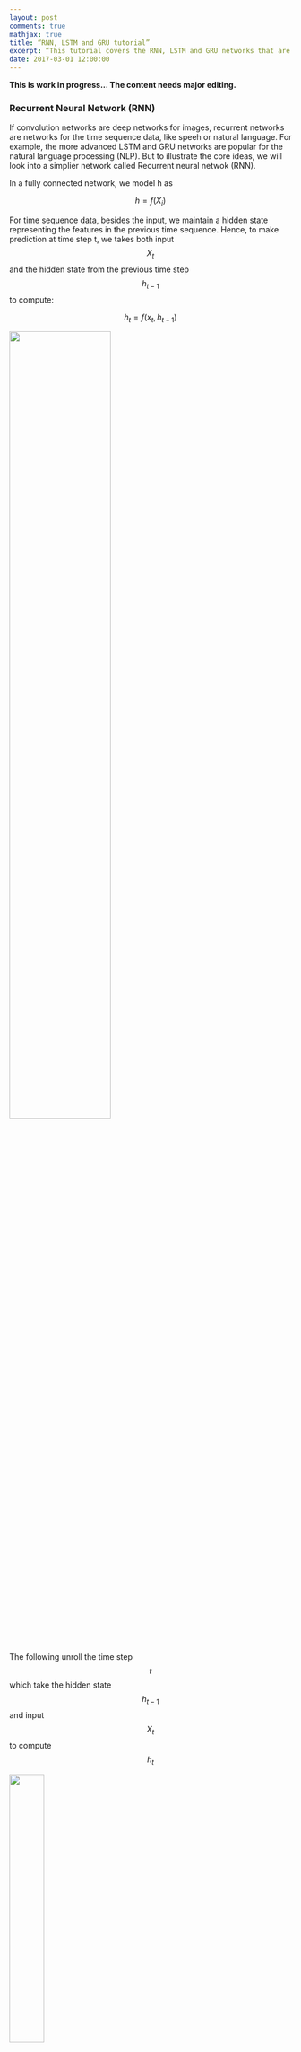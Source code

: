 ```yaml
---
layout: post
comments: true
mathjax: true
title: “RNN, LSTM and GRU tutorial”
excerpt: “This tutorial covers the RNN, LSTM and GRU networks that are widely popular for deep learning in NLP.”
date: 2017-03-01 12:00:00
---
```

**This is work in progress... The content needs major editing.**

### Recurrent Neural Network (RNN)

If convolution networks are deep networks for images, recurrent networks are networks for the time sequence data, like speeh or natural language. For example, the more advanced LSTM and GRU networks are popular for the natural language processing (NLP). But to illustrate the core ideas, we will look into a simplier network called Recurrent neural netwok (RNN).

In a fully connected network, we model h as 

$$
h = f(X_i)
$$


For time sequence data, besides the input, we maintain a hidden state representing the features in the previous time sequence. Hence, to make prediction at time step t, we takes both input $$ X_t $$ and the hidden state from the previous time step $$ h_{t-1}$$ to compute:

$$
h_t = f(x_t, h_{t-1})
$$

<div class="imgcap">
<img src="/assets/rnn/rnn_b.png" style="border:none;width:60%;">
</div>

The following unroll the time step 
$$
t
$$
which take the hidden state
$$
h_{t-1} 
$$
and input
$$
X_t
$$ 
to compute 
$$
h_t
$$
<div class="imgcap">
<img src="/assets/rnn/rnn_b3.png" style="border:none;width:35%;">
</div>

Here we unroll a RNN from time step 
$$
t-1
$$ 
 to 
$$
t+1
$$
:
<div class="imgcap">
<img src="/assets/rnn/rnn_b2.png" style="border:none;width:60%;">
</div>

In a FC network, 
$$
h
$$
servers as the output of the network. In RNN, 
$$
h
$$
servers 2 purposes: the hidden state for the previous sequence data as well as producing a prediction. Here we map the hidden state 
$$
h_t
$$
to a final prediction. For example, multiply 
$$
h_t
$$
with the matrix
$$
W
$$
to produce the desired predictions
$$
Y
$$.
 
<div class="imgcap">
<img src="/assets/rnn/cap14.png" style="border:none;width:30%;">
</div>

#### Create image caption using RNN
We will study a real example in explaing the RNN. For example, we input a school bus image into the RNN and output a caption like "A yellow school bus idles near a park." Our RNN will read an image and create an image caption.
<div class="imgcap">
<img src="/assets/rnn/cap.png" style="border:none;">
</div>
During the RNN training, we
1. Use a CNN network to capture features of an image.
2. Multiple the features with a trainable matrix to generate
$$
h_0
$$
3. Feed 
$$ 
h_0
$$
to the RNN.
4. Use a word embedding lookup table to convert a word to a word vector 
$$
X_1
$$
. (a.k.a word2vec)
5. Feed the word vector and
$$
h_0
$$ to the RNN.
$$
h_1 = f(X_1, h_0)
$$
6. Use a trainable matrix to map 
$$
h
$$
to scores which predict the probabilities of
$$
word_i
$$
to be the next caption word.
7. Move to the next time step with 
$$
h_1
$$ 
and the word "A" as input.

<div class="imgcap">
<img src="/assets/rnn/cap12.png" style="border:none;;">
</div>

#### Capture image features
We pass the image into a CNN and use one of the activation layer in the fully connected (FC) network to initialize the RNN. For example, in the picture below, we pick the input of the second FC layer which has a shape of (512,) as the features used to create captions.

<div class="imgcap">
<img src="/assets/rnn/cnn.png" style="border:none;;">
</div>

We multiple the CNN features with a trainable matrix to compute
$$
h_0
$$
for the first time step 1.

<div class="imgcap">
<img src="/assets/rnn/cap2.png" style="border:none;">
</div>

We will use 
$$
h_0
$$
for the RNN to compute
$$
h_1 = f(h_0, X_1)
$$

<div class="imgcap">
<img src="/assets/rnn/cap8.png" style="border:none;width:80%;">
</div>

Define the shape of CNN features (N, 512) and h (N, 512) which N is the batch size in training:
```python
input_dim   = 512   # CNN features dimension: 512  
hidden_dim  = 512   # Hidden state dimension: 512
```

Define the matrix to project the CNN features to 
$$
h_0
$$
.

```python
# W_proj: (input_dim, hidden_dim)
W_proj  = np.random.randn(input_dim, hidden_dim)
W_proj /= np.sqrt(input_dim)
b_proj  = np.zeros(hidden_dim)
```

Compute $$ h_0 $$ by multipy the image features with $$ W_{proj} $$.
```python
# Initialize CNN -> hidden state projection parameters
# h0: (N, hidden_dim)
h0 = features.dot(W_proj) + b_proj
```

#### Map words to RNN
Our training data contains both the images and captions. It also have a dictionary which map a vocabulary word to an integer. Caption words in the dataset are stored as word indexes. For example, the caption "A yellow school bus idles near a park." may stored as "1 5 3401 3461 78 5634 87 5 111 2" which 1 represents the "start" of a caption, 5 represents 'a', 3401 represents 'yellow'  and 2 represents the "end" of a caption.

> In this tutorial, we called the captions provided in the training dataset: true caption.

However, the RNN does not use the word index directly. Instead, through a word embedding lookup table (word2vec)
$$
W_{embed}
$$
, the word index is converted to a vector of length wordvec_dim. The RNN will take this vector
$$
X_t
$$ 
and 
$$
h_{t-1}
$$ to compute
$$
h_t
$$

<div class="imgcap">
<img src="/assets/rnn/cap9.png" style="border:none;width:45%;">
</div>

>  word2vec is a method to map a word to a vector say with 256 values. The mapping maintains the semantic relationship among words. The embedding lookup table is trained with deep learning.

When we create the training data, we convert words to the corresponding word index using a vocabulary dictionary. In runtime, we map the word index to a word vector.
<div class="imgcap">
<img src="/assets/rnn/encode.png" style="border:none;width:70%;">
</div>


Here is the code to convert an input caption word to the word vector x.
```python
wordvec_dim = 256  			   
```

```python
W_embed  = np.random.randn(vocab_size, wordvec_dim)
W_embed /= 100
```

```python
# T = 16: Number of unroll time step.
# captions:    (N, T+1) The caption represent "<start> A yellow school bus idles near a park <end> <null> ... <null>" represent in word index. 
# captions_in  (N, T) The caption feed into the RNN (X) = captions without the last word.
# captions_out (N, T) The true caption output: the caption without "<start>"

# W_embed (vocab_size, wordvec_dim)
# captions_in: (N, T) each captions_in contain at most 16 words.
# x: (N, T, wordvec_dim)
x, cache_embed = word_embedding_forward(captions_in, W_embed)
```

Loop up the word vector of x from the lookup table W.
```python
def word_embedding_forward(x, W):
  out, cache = None, None
  N, T = x.shape
  V, D = W.shape
  out = W[x]
  cache = (V, x)
  return out, cache  
```
  

#### RNN
<div class="imgcap">
<img src="/assets/rnn/score.png" style="border:none;width:40%;">
</div>

We pass the word vector
$$
X_0
$$
into the RNN. The output of the RNN 
$$
h_1
$$
is then multipy with 
$$
W_{vocab}
$$
to generate scores for each word in the vocabulary. For example, if we have 10004 words in the vocabulary, it will generate 10004 scores predicting how likely each word will be the next word in the caption. With the true caption and the scores, we compute the softmax loss of the RNN. 
<div class="imgcap">
<img src="/assets/rnn/score_1.png" style="border:none;">
</div>

> We provide codes for readers want more concrete details. Nevertheless, fully understanding of the code is not needed or suggested.

We comput $$ h_t $$ 
by feeding the RNN with $$ X_t $$ and $$ h_{t-1} $$.
We then map $$ h_t $$ to scores which are used to compute the softmax cost.
```python
# h: (N, 16, hidden_dim)
# Wx: (wordvec_dim, hidden_dim)
# Wh: (hidden_dim, hidden_dim)
h, cache_rnn = rnn_forward(x, h0, Wx, Wh, b)

# W_vocal: (hidden_dim, vocab_size 1004)
# scores: (N, 16, vocab_size 1004)
scores, cache_scores = temporal_affine_forward(h, W_vocab, b_vocab)
loss, dscores = temporal_softmax_loss(scores, captions_out, mask)
```

#### rnn_forward

<div class="imgcap">
<img src="/assets/rnn/cap13.png" style="border:none;width:40%;">
</div>

rnn_forward simply unroll the RNN T time steps and update 
$$
h_t
$$
with each RNN computation. At each step, it takes the $$ h $$ from the previous step and use the true captions provided by the training set as input $$ X_t $$.  i.e., even the word 'A' has a very low score in our previous step prediction, we still use the work 'A' as the next input word since the whole purpose is to optimize the RNN with the true caption.

```python
def rnn_forward(x, h0, Wx, Wh, b):
  h, cache = None, None
  N, T, D = x.shape
  H = h0.shape[1]
  h = np.zeros((N, T, H))
  state = {}
  state[-1] = h0
  cache_step = [None] * T

  for t in range(T):
    xt = x[:, t, :]
    state[t], cache_step[t] = rnn_step_forward(xt, state[t-1], Wx, Wh, b)
    h[:, t, :] = state[t]

  cache = (cache_step, D)
  return h, cache
```


For each RNN step, we multiple $$ h_{t-1} $$ with $$ W_h $$ and $$ x_{t} $$ with $$ W_x $$ to generate 
$$ h_t $$

```python
def rnn_step_forward(x, prev_h, Wx, Wh, b):
  next_h, cache = None, None
  state = np.dot(x, Wx) + np.dot(prev_h, Wh) + b
  next_h = np.tanh(state)

  cache = x, prev_h, Wx, Wh, state
  return next_h, cache
```    

#### Scores

After finding $$ h_t $$, we compute the scores by multiply
$$
W_{vocab}
$$
with
$$
h_t
$$
```python
 def temporal_affine_forward(x, w, b):
   N, T, D = x.shape
   M = b.shape[0]
   out = x.reshape(N * T, D).dot(w).reshape(N, T, M) + b
   cache = x, w, b, out
   return out, cache
```

#### Softmax cost

For each words in the vocabulary (1004 words), we predict the probability of each word to be the next caption word. Then we compute the softmax cost to train the RNN later.
```python
def temporal_softmax_loss(x, y, mask):
  N, T, V = x.shape
  
  x_flat = x.reshape(N * T, V)
  y_flat = y.reshape(N * T)
  mask_flat = mask.reshape(N * T)
  
  probs = np.exp(x_flat - np.max(x_flat, axis=1, keepdims=True))
  probs /= np.sum(probs, axis=1, keepdims=True)
  loss = -np.sum(mask_flat * np.log(probs[np.arange(N * T), y_flat])) / N
  dx_flat = probs.copy()
  dx_flat[np.arange(N * T), y_flat] -= 1
  dx_flat /= N
  dx_flat *= mask_flat[:, None]
  
  dx = dx_flat.reshape(N, T, V)
  
  return loss, dx
```
    
#### Time step 0
Here is how we train with the image feature
$$
h_0
$$
and the first word 'start' to compute the softmax loss.

<div class="imgcap">
<img src="/assets/rnn/cap11.png" style="border:none;width:70%;">
</div>

#### Complete flow

After we completed the first time step.  we move onto the next time step with
$$
h_1
$$
and the next true caption word 'A'. Note that, for training, we do not use our best prediction as the input
$$
X_t
$$
. 

Here is the detail complete flow in training 1 sample data.
<div class="imgcap">
<img src="/assets/rnn/cap3.png" style="border:none;;">
</div>

Here is the code listing for the forward feed, backpropagation and the loss.
```python
  def loss(self, features, captions):
    # For training, say the caption is "<start> A yellow bus idles near a park"
    # captions_in is the Xt input: "<start> A yellow bus idles near a"
    # captions_out is the true label: "A yellow bus idles near a park"
    captions_in = captions[:, :-1]
    captions_out = captions[:, 1:]
    
    mask = (captions_out != self._null)

    # Retrieve the trainable parameters
    W_proj, b_proj = self.params['W_proj'], self.params['b_proj']    
    W_embed = self.params['W_embed']
    Wx, Wh, b = self.params['Wx'], self.params['Wh'], self.params['b']
    W_vocab, b_vocab = self.params['W_vocab'], self.params['b_vocab']
    
    loss, grads = 0.0, {}
    # vocab_size = 1004
    # T          = 16
    #
    # features    : (N, input_dim)
    # W_proj      : (input_dim, hidden_dim)
    # h0          : (N, hidden_dim)
    #
    # x           : (N, T, wordvec_dim)
    # captions_in : (N, T) of word index
    # W-embed     : (vacab_size, wordvec_dim)
    #
    # h           : (N, 16, hidden_dim)
    # Wx          : (wordvec_dim, hidden_dim)
    # Wh          : (hidden_dim, hidden_dim)
    #
    # scores      : (N, 16, vocab_size)
    # W_vocab     : (hidden_dim, vocab_size)

    # Compute h0 from the image features.
    h0 = features.dot(W_proj) + b_proj

    # Find the word vector of the input caption word.
    x, cache_embed = word_embedding_forward(captions_in, W_embed)

    # Forward feed for the RNN
    h, cache_rnn = rnn_forward(x, h0, Wx, Wh, b)

    # Compute the scores for each words in the vocabulary
    scores, cache_scores = temporal_affine_forward(h, W_vocab, b_vocab)
	
    # Compute the softmax loss
    loss, dscores = temporal_softmax_loss(scores, captions_out, mask)

    # Perform the backpropagation
    dh, grads['W_vocab'], grads['b_vocab'] = temporal_affine_backward(dscores, cache_scores)
    dx, dh0, grads['Wx'], grads['Wh'], grads['b'] = rnn_backward(dh, cache_rnn)
    grads['W_embed'] = word_embedding_backward(dx, cache_embed)
    grads['b_proj'] = np.sum(dh0, axis=0)
    grads['W_proj'] = features.T.dot(dh0)
    
    return loss, grads
```

#### Making prediction

We will use the CNN to generate features for the image and map it to
$$
h_0
$$
with 
$$
W_{proj}
$$
.
<div class="imgcap">
<img src="/assets/rnn/cap4.png" style="border:none;width:80%;">
</div>

At time step 1, we feed the RNN with "start". The RNN computes the value 
$$
h_1
$$
which will multiply with 
$$
W_{vocab}
$$
to generate scores for each word in the vocabulary (1004). We will make the first word prediction by select the one with the highest score (say, "A"). At time step 2, we will fit the highest score prediction "A" as an input into the time step 2. With 
$$
h_1
$$ 
computed at time step 1 and "A", we made the second preduction "bus".
	
<div class="imgcap">
<img src="/assets/rnn/cap7.png" style="border:none;;">
</div>

Here we compute the score and set the caption word at time step t to be the word with the highest score. We set prev_word to this prediction which will be used in the next time step.
```python
scores, _ = affine_forward(next_h, W_vocab, b_vocab)
captions[:, t] = scores.argmax(axis=1)
prev_word = captions[:, t].reshape(N, 1)
```

Here is the full code making the prediction with comments:
```python
def sample(self, features, max_length=30):
    N = features.shape[0]
    captions = self._null * np.ones((N, max_length), dtype=np.int32)

    # Retrive all trainable parameters
    W_proj, b_proj = self.params['W_proj'], self.params['b_proj']
    W_embed = self.params['W_embed']
    Wx, Wh, b = self.params['Wx'], self.params['Wh'], self.params['b']
    W_vocab, b_vocab = self.params['W_vocab'], self.params['b_vocab']
    
    # N is the size of the data to test
    # prev_word : (N, 1)
    #
    # next_h    : (N, hidden_dim)
    # features  : (N, input_dim)
    # W_proj    : (input_dim, hidden_dim)
    #
    # embed     : (N, 1, wordvec_dim)
    # W-embed   : (vacab_size, wordvec_dim)
    #
    # next_c    : (N, hidden_dim*4) for LSTM
    #
    # scores    : (N, vocab_size)
    # W_vocab     : (hidden_dim, vocab_size)
    #
    # captions  : (N, max_length)

    # Set the first word as "<start>"
    prev_word = self._start * np.ones((N, 1), dtype=np.int32)

    # Compute h0
    next_h, affine_cache = affine_forward(features, W_proj, b_proj)

    H, _ = Wh.shape
    # for each time step
    for t in range(max_length):
      # Compute the word vector.
      embed, embed_cache = word_embedding_forward(prev_word, W_embed)
      # Compute h from the RNN
      next_h, cache = rnn_step_forward(np.squeeze(embed), next_h, Wx, Wh, b)
      # Map h to scores for each vocabulary word
      scores, _ = affine_forward(next_h, W_vocab, b_vocab)
      # Set the caption word at time t.
      captions[:, t] = scores.argmax(axis=1)
      # Set it to be the next word input in next time step.
      prev_word = captions[:, t].reshape(N, 1)

    return captions
```

Finally here is the final detail flows:
<div class="imgcap">
<img src="/assets/rnn/cap5.png" style="border:none;;">
</div>

### Long Short Term Memory network (LSTM)

$$ h_t $$ in RNN serves 2 purpose:
* Make an output prediction, and
* Be a hidden state extracting the information in the sequence data process so far.

This actually serve 2 different purposes and therefore LSTM breaks $$ h_t $$ according to the roles above. The hidden state of the LSTM cell will now be $$ C $$.

<div class="imgcap">
<img src="/assets/rnn/lstm.png" style="border:none;width:50%;">
</div>

#### LSTM gates
In LSTM, we want a mechansim to selectively allow what information to remember and what information to ignore. Therefore we construct different gates with value between 0 to 1, and multiple it with the original value. For example, a gate with 0 means no information to pass through and a gate with 1 means everything is passing through.

$$ 
\text{value} = \text{gate} \cdot \text{value}
$$

In LSTM, we have 3 different gates but all with the same form:

$$
gate = g(X_t, h_{t-1}) = \sigma (W_{x} X_t + W_{h} h_{t-1} + b) 
$$

which $$ \sigma $$ is the sigmoid function.

> All gates have different set of W and b. But people feel lost in the LSTM equations without realize its simplicity. So we just assume they all take different set of W and b for now.

You may also find a lot of W, b in later equations, but all are belong to the same pattern:

$$
z(X_t, h_{t-1}) = (W_{x} X_t + W_{h} h_{t-1} + b) 
$$

Once realize that, all the LSTM equations are pretty simple.

#### Updating C
<div class="imgcap">
<img src="/assets/rnn/lstm2.png" style="border:none;width:20%;">
</div>

To update C, we constructs 2 gates:
* forget gate: a gate to forget previous hidden state informatin $$ C_{t-1} $$.
* input gate: a gate to allow what current information $$ \tilde{C} $$ will add to $$ C $$.

$$
gate_{forget} = \sigma (W_{x} X_t + W_{h} h_{t-1} + b) 
$$

$$
gate_{input} = \sigma (W_{x} X_t + W_{h} h_{t-1} + b) 
$$

In RNN, the mechanism to update $$ h_t $$ is pretty simple:

$$
h_t = f(X_t, h_{t-1})
$$

But in LSTM, there are 2 steps.
* Compute what new information $$ \tilde{C} $$ may generate in time step t
* Forget some old information $$ C_{t-1}  $$ and add back some from $$ \tilde{C} $$.

$$
\tilde{C} = \tanh (W_{x} X_t + W_{h} h_{t-1} + b) 
$$

$$
C_t = gate_{forget} \cdot C_{t-1} + gate_{input} \cdot \tilde{C}
$$

#### Update h
<div class="imgcap">
<img src="/assets/rnn/lstm1.png" style="border:none;width:20%;">
</div>

To update $$ h_{t} $$, we compute a new output gate and compute the new $$ h_t $$

$$
gate_{out} = \sigma (W_{x} X_t + W_{h} h_{t-1} + b) 
$$
 
 $$
 h_t = gate_{out} \cdot \tanh (C_t)
 $$
 
 
#### Image captures with LSTM
Now we can have an optional to use a LSTM network instead of RNN. 
```python
if self.cell_type == 'rnn':
  h, cache_rnn = rnn_forward(x, h0, Wx, Wh, b)
else:
  h, cache_rnn = lstm_forward(x, h0, Wx, Wh, b)
``` 

```python
def lstm_forward(x, h0, Wx, Wh, b):
  h, cache = None, None
  N, T, D = x.shape
  H, _ = Wh.shape
  next_h = h0
  next_c = np.zeros((N, H))

  cache_step = [None] * T

  h = np.zeros((N, T, H))
  for t in range(T):
    xt = x[:, t, :]
    next_h, next_c, cache_step[t] = lstm_step_forward(xt, next_h, next_c, Wx, Wh, b)
    h[:, t, :] = next_h
  cache = (cache_step, D)
  
  return h, cache
```


```python
def lstm_step_forward(x, prev_h, prev_c, Wx, Wh, b):
  next_h, next_c, cache = None, None, None
  N, H = prev_h.shape
  a = x.dot(Wx) + prev_h.dot(Wh) + b
  ai = a[:, :H]
  af = a[:, H:2 * H]
  ao = a[:, 2 * H:3 * H]
  au = a[:, 3 * H:]
  ig = sigmoid(ai)
  fg = sigmoid(af)
  og = sigmoid(ao)
  update = np.tanh(au)
  next_c = fg * prev_c + ig * update
  next_h = og * np.tanh(next_c)

  cache = (next_c, og, ig, fg, og, update, ai, af, ao, au, Wx, x, Wh, prev_h, prev_c)
  
  return next_h, next_c, cache
```

<div class="imgcap">
<img src="/assets/rnn/cap6.png" style="border:none;;">
</div>

### Gated Recurrent Units (GRU)
